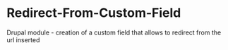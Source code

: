 Redirect-From-Custom-Field
==========================

Drupal module - creation of a custom field that allows to redirect from the url inserted